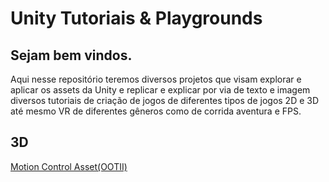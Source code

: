 # Unity Tutoriais & Playgrounds

## Sejam bem vindos.

Aqui nesse repositório teremos diversos projetos que visam explorar e aplicar os assets da Unity e replicar e explicar por via de texto e imagem diversos tutoriais de criação de jogos de diferentes tipos de jogos 2D e 3D até mesmo VR de diferentes gêneros como de corrida aventura e FPS.

## 3D
[Motion Control Asset(OOTII)](https://github.com/feldavol/unity_tutorials/tree/master/motion_control_polygon)
